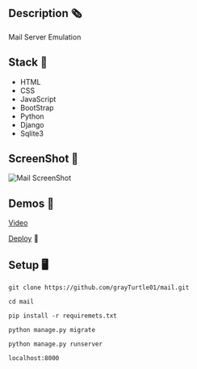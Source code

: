 ## Description 🗞️
Mail Server Emulation

## Stack 🧰
- HTML
- CSS
- JavaScript
- BootStrap
- Python
- Django
- Sqlite3

## ScreenShot 📸
![Mail ScreenShot](https://res.cloudinary.com/dqxtoises/image/upload/v1637006772/mail_screen_shoot-3_xcabsb.png)

## Demos 🎥
<a href="https://youtu.be/EWO5gRYqM6g" target=_blank>Video</a>

[Deploy](https://magic-mail.herokuapp.com/) 🚀

## Setup 🖥️
`git clone https://github.com/grayTurtle01/mail.git`

`cd mail`

`pip install -r requiremets.txt`

`python manage.py migrate`

`python manage.py runserver`

`localhost:8000`
